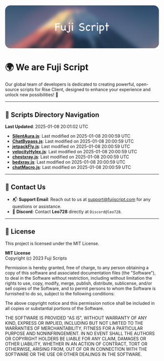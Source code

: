 ![Banner](.github/b.webp)

# 🌍 **We are Fuji Script**

Our global team of developers is dedicated to creating powerful, open-source scripts for Rise Client, designed to enhance your experience and unlock new possibilities! 🌟

---
<!-- SCRIPTS_NAVIGATION_START -->
## 📂 **Scripts Directory Navigation**

**Last Updated**: 2025-01-08 20:01:02 UTC

- **[SilentAura.js](scripts/SilentAura.js)**: Last modified on 2025-01-08 20:00:59 UTC
- **[ChatBypass.js](scripts/ChatBypass.js)**: Last modified on 2025-01-08 20:00:59 UTC
- **[jetpackFly.js](scripts/jetpackFly.js)**: Last modified on 2025-01-08 20:00:59 UTC
- **[velocityHylex.js](scripts/velocityHylex.js)**: Last modified on 2025-01-08 20:00:59 UTC
- **[chestxray.js](scripts/chestxray.js)**: Last modified on 2025-01-08 20:00:59 UTC
- **[bedxray.js](scripts/bedxray.js)**: Last modified on 2025-01-08 20:00:59 UTC
- **[chatMacro.js](scripts/chatMacro.js)**: Last modified on 2025-01-08 20:00:59 UTC

<!-- SCRIPTS_NAVIGATION_END -->

---

## 💬 **Contact Us**  
- 📬 **Support Email**: Reach out to us at [support@fujiscript.com](mailto:support@fujiscript.com) for any questions or assistance.  
- 💬 **Discord**: Contact **Leo728** directly at `Discord@leo728`.

---

## 📜 **License**

This project is licensed under the MIT License.  

**MIT License**  
Copyright (c) 2023 Fuji Scripts  

Permission is hereby granted, free of charge, to any person obtaining a copy of this software and associated documentation files (the "Software"), to deal in the Software without restriction, including without limitation the rights to use, copy, modify, merge, publish, distribute, sublicense, and/or sell copies of the Software, and to permit persons to whom the Software is furnished to do so, subject to the following conditions:  

The above copyright notice and this permission notice shall be included in all copies or substantial portions of the Software.  

THE SOFTWARE IS PROVIDED "AS IS", WITHOUT WARRANTY OF ANY KIND, EXPRESS OR IMPLIED, INCLUDING BUT NOT LIMITED TO THE WARRANTIES OF MERCHANTABILITY, FITNESS FOR A PARTICULAR PURPOSE AND NONINFRINGEMENT. IN NO EVENT SHALL THE AUTHORS OR COPYRIGHT HOLDERS BE LIABLE FOR ANY CLAIM, DAMAGES OR OTHER LIABILITY, WHETHER IN AN ACTION OF CONTRACT, TORT OR OTHERWISE, ARISING FROM, OUT OF OR IN CONNECTION WITH THE SOFTWARE OR THE USE OR OTHER DEALINGS IN THE SOFTWARE.  
